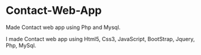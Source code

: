 # Contact-Web-App
Made Contact web app using Php and  Mysql.

I made Contact web app using Html5, Css3, JavaScript, BootStrap, Jquery, Php, MySql.

